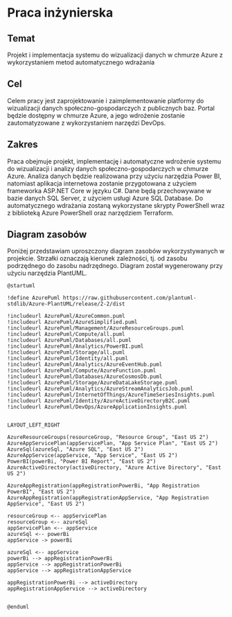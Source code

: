 # Praca inżynierska

## Temat

Projekt i implementacja systemu do wizualizacji danych w chmurze Azure z wykorzystaniem metod automatycznego wdrażania

## Cel

Celem pracy jest zaprojektowanie i zaimplementowanie platformy do wizualizacji danych społeczno-gospodarczych z publicznych baz. Portal będzie dostępny w chmurze Azure, a jego wdrożenie zostanie zautomatyzowane z wykorzystaniem narzędzi DevOps.

## Zakres

Praca obejmuje projekt, implementację i automatyczne wdrożenie systemu do wizualizacji i analizy danych społeczno-gospodarczych w chmurze Azure. Analiza danych będzie realizowana przy użyciu narzędzia Power BI, natomiast aplikacja internetowa zostanie przygotowana z użyciem frameworka ASP.NET Core w języku C#. Dane będą przechowywane w bazie danych SQL Server, z użyciem usługi Azure SQL Database. Do automatycznego wdrażania zostaną wykorzystane skrypty PowerShell wraz z biblioteką Azure PowerShell oraz narzędziem Terraform.


## Diagram zasobów

Poniżej przedstawiam uproszczony diagram zasobów wykorzystywanych w projekcie. Strzałki oznaczają kierunek zależności, tj. od zasobu podrzędnego do zasobu nadrzędnego. Diagram został wygenerowany przy użyciu narzędzia PlantUML.

```plantuml
@startuml

!define AzurePuml https://raw.githubusercontent.com/plantuml-stdlib/Azure-PlantUML/release/2-2/dist

!includeurl AzurePuml/AzureCommon.puml
!includeurl AzurePuml/AzureSimplified.puml
!includeurl AzurePuml/Management/AzureResourceGroups.puml
!includeurl AzurePuml/Compute/all.puml
!includeurl AzurePuml/Databases/all.puml
!includeurl AzurePuml/Analytics/PowerBI.puml
!includeurl AzurePuml/Storage/all.puml
!includeurl AzurePuml/Identity/all.puml
!includeurl AzurePuml/Analytics/AzureEventHub.puml
!includeurl AzurePuml/Compute/AzureFunction.puml
!includeurl AzurePuml/Databases/AzureCosmosDb.puml
!includeurl AzurePuml/Storage/AzureDataLakeStorage.puml
!includeurl AzurePuml/Analytics/AzureStreamAnalyticsJob.puml
!includeurl AzurePuml/InternetOfThings/AzureTimeSeriesInsights.puml
!includeurl AzurePuml/Identity/AzureActiveDirectoryB2C.puml
!includeurl AzurePuml/DevOps/AzureApplicationInsights.puml


LAYOUT_LEFT_RIGHT

AzureResourceGroups(resourceGroup, "Resource Group", "East US 2")
AzureAppServicePlan(appServicePlan, "App Service Plan", "East US 2")
AzureSql(azureSql, "Azure SQL", "East US 2")
AzureAppService(appService, "App Service", "East US 2")
PowerBI(powerBi, "Power BI Report", "East US 2")
AzureActiveDirectory(activeDirectory, "Azure Active Directory", "East US 2")

AzureAppRegistration(appRegistrationPowerBi, "App Registration PowerBI", "East US 2")
AzureAppRegistration(appRegistrationAppService, "App Registration AppService", "East US 2")

resourceGroup <-- appServicePlan
resourceGroup <-- azureSql
appServicePlan <-- appService
azureSql <-- powerBi
appService -> powerBi

azureSql <-- appService
powerBi --> appRegistrationPowerBi
appService --> appRegistrationPowerBi
appService --> appRegistrationAppService

appRegistrationPowerBi --> activeDirectory
appRegistrationAppService --> activeDirectory


@enduml
```